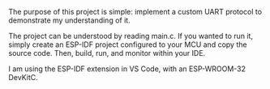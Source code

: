 The purpose of this project is simple: 
  implement a custom UART protocol to demonstrate my understanding of it.

The project can be understood by reading main.c. 
If you wanted to run it, simply create an ESP-IDF project configured to your MCU and copy the source code. 
Then, build, run, and monitor within your IDE.

I am using the ESP-IDF extension in VS Code, with an ESP-WROOM-32 DevKitC.
